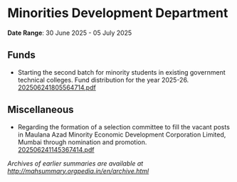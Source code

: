 # Minorities Development Department

**Date Range**: 30 June 2025 - 05 July 2025


## Funds
- Starting the second batch for minority students in existing government technical colleges. Fund distribution for the year 2025-26.\
  [202506241805564714.pdf](https://gr.maharashtra.gov.in/Site/Upload/Government%20Resolutions/English/202506241805564714.pdf)

## Miscellaneous
- Regarding the formation of a selection committee to fill the vacant posts in Maulana Azad Minority Economic Development Corporation Limited, Mumbai through nomination and promotion.\
  [202506241145367414.pdf](https://gr.maharashtra.gov.in/Site/Upload/Government%20Resolutions/English/202506241145367414.pdf)


*Archives of earlier summaries are available at http://mahsummary.orgpedia.in/en/archive.html*